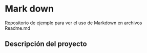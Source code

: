 # Mark down
Repositorio de ejemplo para ver el uso de Markdown en archivos Readme.md

## Descripción del proyecto
